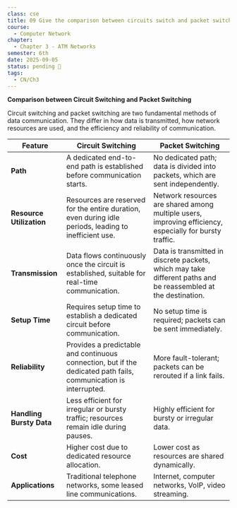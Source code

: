 ```yaml
---
class: cse
title: 09 Give the comparison between circuits switch and packet switch.
course:
  - Computer Network
chapter:
  - Chapter 3 - ATM Networks
semester: 6th
date: 2025-09-05
status: pending 🛑
tags:
  - CN/Ch3
---
```


**Comparison between Circuit Switching and Packet Switching**

Circuit switching and packet switching are two fundamental methods of data communication. They differ in how data is transmitted, how network resources are used, and the efficiency and reliability of communication.

|Feature|Circuit Switching|Packet Switching|
|---|---|---|
|**Path**|A dedicated end-to-end path is established before communication starts.|No dedicated path; data is divided into packets, which are sent independently.|
|**Resource Utilization**|Resources are reserved for the entire duration, even during idle periods, leading to inefficient use.|Network resources are shared among multiple users, improving efficiency, especially for bursty traffic.|
|**Transmission**|Data flows continuously once the circuit is established, suitable for real-time communication.|Data is transmitted in discrete packets, which may take different paths and be reassembled at the destination.|
|**Setup Time**|Requires setup time to establish a dedicated circuit before communication.|No setup time is required; packets can be sent immediately.|
|**Reliability**|Provides a predictable and continuous connection, but if the dedicated path fails, communication is interrupted.|More fault-tolerant; packets can be rerouted if a link fails.|
|**Handling Bursty Data**|Less efficient for irregular or bursty traffic; resources remain idle during pauses.|Highly efficient for bursty or irregular data.|
|**Cost**|Higher cost due to dedicated resource allocation.|Lower cost as resources are shared dynamically.|
|**Applications**|Traditional telephone networks, some leased line communications.|Internet, computer networks, VoIP, video streaming.|
